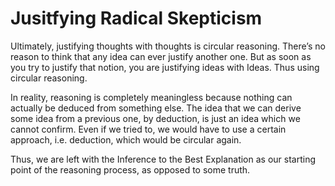 # Jusitfying Radical Skepticism 

Ultimately, justifying thoughts with thoughts is circular reasoning. There’s no reason to think that any idea can ever justify another one. 
But as soon as you try to justify that notion, you are justifying ideas with Ideas. 
Thus using circular reasoning.

In reality, reasoning is completely meaningless because nothing can actually be deduced from something else. 
The idea that we can derive some idea from a previous one, by deduction, is just an idea which we cannot confirm. 
Even if we tried to, we would have to use a certain approach, i.e. deduction, which would be circular again.

Thus, we are left with the Inference to the Best Explanation as our starting point of the reasoning process, as opposed to some truth. 
